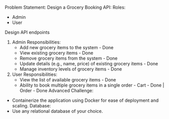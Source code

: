 Problem Statement:
Design a Grocery Booking API:
Roles:
- Admin
- User

 
Design API endpoints
1. Admin Responsibilities:
   - Add new grocery items to the system - Done
   - View existing grocery items - Done
   - Remove grocery items from the system - Done
   - Update details (e.g., name, price) of existing grocery items - Done
   - Manage inventory levels of grocery items - Done
2. User Responsibilities:
   - View the list of available grocery items - Done
   - Ability to book multiple grocery items in a single order - Cart - Done | Order - Done
Advanced Challenge:
- Containerize the application using Docker for ease of deployment and scaling.
Database:
- Use any relational database of your choice.